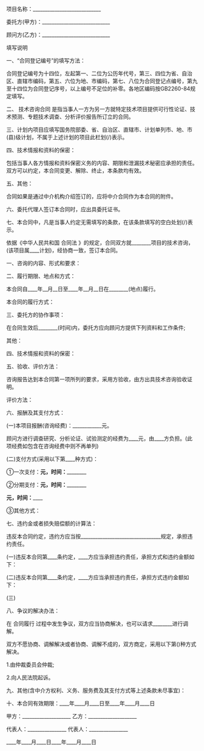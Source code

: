 
 


项目名称：____________________________


委托方(甲方)：____________________________


顾问方(乙方)：____________________________


填写说明


一、“合同登记编号”的填写方法：


合同登记编号为十四位，左起第一、二位为公历年代号，第三、四位为省、自治区、直辖市编码，第五、六位为地、市编码，第七、八位为合同登记点编号，第九至十四位为合同登记序号，以上编号不足位的补零。各地区编码按GB2260-84规定填写。


二、
技术咨询合同
是指当事人一方为另一方就特定技术项目提供可行性论证、技术预测、专题技术调查、分析评价报告所订立的合同。


三、计划内项目应填写国务院部委、省、自治区、直辖市、计划单列市、地、市(县)级计划，不属于上述计划的项目此栏划(/)表示。


四、技术情报和资料的保密：


包括当事人各方情报和资料保密义务的内容、期限和泄漏技术秘密应承担的责任。双方可以约定，本合同变更、解除、终止，本条款均有效。


五、其他：


合同如果是通过中介机构介绍签订的，应将中介合同作为本合同的附件。


六、委托代理人签订本合同时，应出具委托证书。


七、本合同中，凡是当事人约定无需填写的条款，在该条款填写的空白处划(/)表示。


依据《中华人民共和国
合同法
》的规定，合同双方就________项目的技术咨询，(该项目属____计划)，经协商一致，签订本合同。


一、咨询的内容、形式和要求：


二、履行期限、地点和方式：


本合同自____年__月__日至____年__月__日在________(地点)履行。


本合同的履行方式：


三、委托方的协作事项：


在合同生效后________(时间)内，委托方应向顾问方提供下列资料和工作条件;


其他：


四、技术情报和资料的保密：


五、验收、评价方法：


咨询报告达到本合同第一项所列的要求，采用方验收，由方出具技术咨询验收证明。


评价方法：


六、报酬及其支付方式：


(一)本项目报酬(咨询经费)：____________元。


顾问方进行调查研究、分析论证、试验测定的经费为____元，由____方负担。(此项经费如包含在咨询经费中则不再单列)


(二)支付方式(采用以下第____种方式)：


①一次支付：________元，时间：________________


②分期支付：________元，时间：________________


____________元，时间：________________


③其他方式：


七、违约金或者损失赔偿额的计算法：


违反本合同约定，违约方应当按_________________________________规定，承担违约责任。


(一)违反本合同第____条约定，____方应当承担违约责任，承担方式和违约金额如下：


(二)违反本合同第____条约定，____方应当承担违约责任，承担方式违约金额如下：


(三)


八、争议的解决办法：


在
合同履行
过程中发生争议，双方应当协商解决，也可以请求________进行调解。


双方不愿协商、调解解决或者协商、调解不成的，双方商定，采用以下第()种方式解决。


1.由仲裁委员会仲裁;


2.向人民法院起诉。


九、其他(含中介方权利、义务、服务费及其支付方式等上述条款未尽事宜)：


十、本合同有效期限：____年____月____日至____年____月____日


甲方：____________________ 乙方：____________________


代表人：________________ 代表人：________________


____年____月____日____年____月____日
 


 

 
 
 
 
 
  


  
 

  


  


  
 
 
 
 

